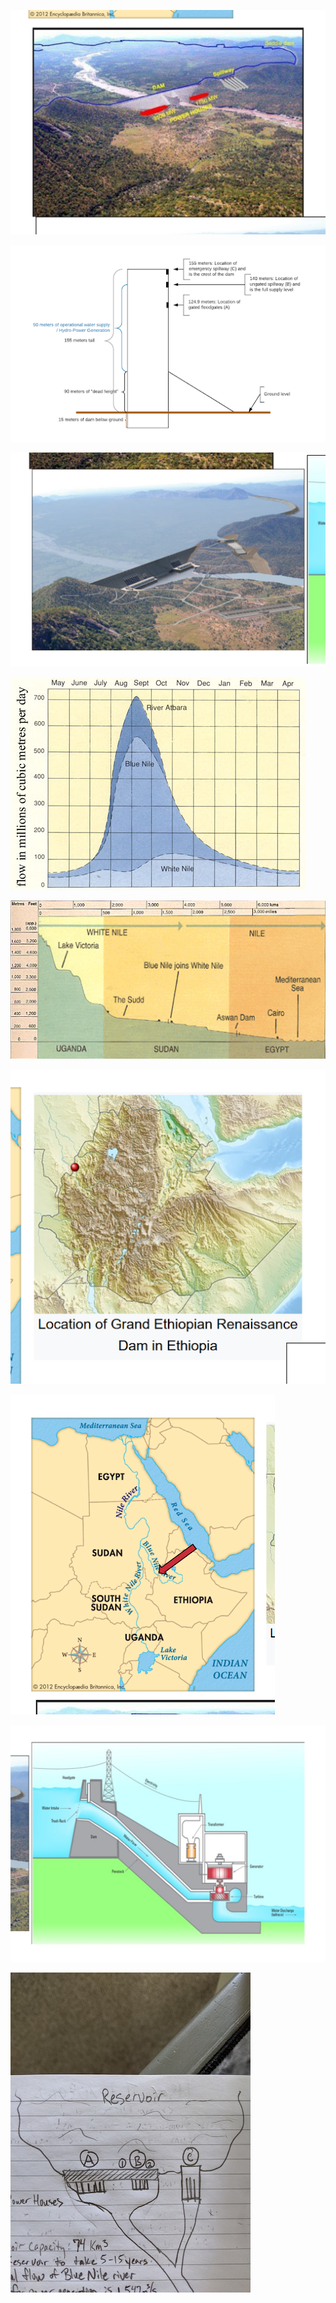 




![](images/Artist-Rendition-of-Dam-with-Text.png)



![](images/Chart-representing-dam.png)

![](images/Artist-Rendition-of-Dam.png)



![](images/Nile-River-Water-Flows.png)

![](images/Nile-river-elevations.png)

![](images/Location-of-GERD-in-Ethiopia.png)

![](images/Location-of-GERD-in-North-East-Africa.png)


![](images/How-Hydro-Dams-Work-Illustration.png)

![](images/Drawing-of-Dam.png)